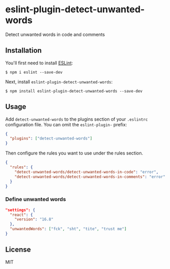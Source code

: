 # eslint-plugin-detect-unwanted-words

Detect unwanted words in code and comments

## Installation

You'll first need to install [ESLint](http://eslint.org):

```
$ npm i eslint --save-dev
```

Next, install `eslint-plugin-detect-unwanted-words`:

```
$ npm install eslint-plugin-detect-unwanted-words --save-dev
```

## Usage

Add `detect-unwanted-words` to the plugins section of your `.eslintrc` configuration file. You can omit the `eslint-plugin-` prefix:

```json
{
  "plugins": ["detect-unwanted-words"]
}
```

Then configure the rules you want to use under the rules section.

```json
{
  "rules": {
    "detect-unwanted-words/detect-unwanted-words-in-code": "error",
    "detect-unwanted-words/detect-unwanted-words-in-comments": "error"
  }
}
```

### Define unwanted words

```json
"settings": {
  "react": {
    "version": "16.8"
  },
  "unwantedWords": ["fck", "sht", "tite", "trust me"]
}
```

## License

MIT
